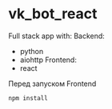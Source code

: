# vk_bot_react
Full stack app with:
Backend: 
- python
- aiohttp
Frontend:
- react

Перед запуском Frontend 
```sh
npm install
```
